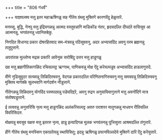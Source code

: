 +++
title = "806 गंधर्वं"

+++
याज्ञवल्क्य मत्तु इतर महाऋषिगळु सह गीतॆय ग्रंथवु मुक्तिगॆ कारणवॆंदु हेळुत्तारॆ.

मनस्सु, बुद्धि, नॆनपु मत्तु इंद्रियगळन्नु आत्मद वस्तुवन्नागि माडिकॊंड नंतर, हृदयदल्लि दीपदंतॆ वासिसुव आ आत्मनन्नु, भगवंतनन्नु ध्यानिसबेकु.

निगदित विधानद प्रकार दोषरहितवाद सम-मंत्रवन्नु पठिसुववनु, अदर अभ्यासदिंद अवनु परम ब्रह्मनन्नु तलुपुत्तानॆ.

अपरांतक मुल्लोप्य मद्रक प्रकारि आवॆनुक सरोबिंदु उत्तर मत्तु हाडुगळु

दक्ष मत्तु ब्रह्मगीतिकागळिंद रचिसल्पट्ट ऋग्गाथ, पाणिकवन्नु मोक्ष ऎंदु करॆयल्पडुव अभ्यासदिंद हाडलागुत्तदॆ.

वीणॆ नुडिसुवुदर सत्यवन्नु तिळिदिरुववनु, वेदगळ प्रकारदल्लि परिणितनागिरुववनु मत्तु समयवन्नु तिळिदिरुववनु मुक्तिय मार्गक्कॆ सुलभवागि मार्गदर्शन नीडुत्तानॆ.

गीतॆगळन्नु तिळिदवनु योगदिंद परमपदवन्नु पडॆयदिद्दरॆ, अवनु रुद्रन अनुयायियागुत्तानॆ मत्तु अवनॊंदिगॆ मात्र संतोषपडुत्तानॆ.

ई तत्ववन्नु अनुसरिसि नृत्य मत्तु हाडुगळिंद अलंकरिसल्पट्ट अवरु पराशरर मातुगळन्नु माधवन रीतियल्लि विवरिसिदरु.

मोक्षवन्नु बयसुव यक्षरु मत्तु इतररु नृत्य, हाडु इत्यादिगळ मूलक भगवंतनन्नु पूजिसुत्ता आश्रमदल्लि तंगुत्तारॆ.

हीगॆ गीतॆय ग्रंथवु मनस्सिन एकाग्रतॆयन्नु स्थापिसितु; इदन्नु ऋषिगळु प्रयत्नविल्लदॆये मुक्तिगॆ दारि ऎंदु करॆयुत्तारॆ.

